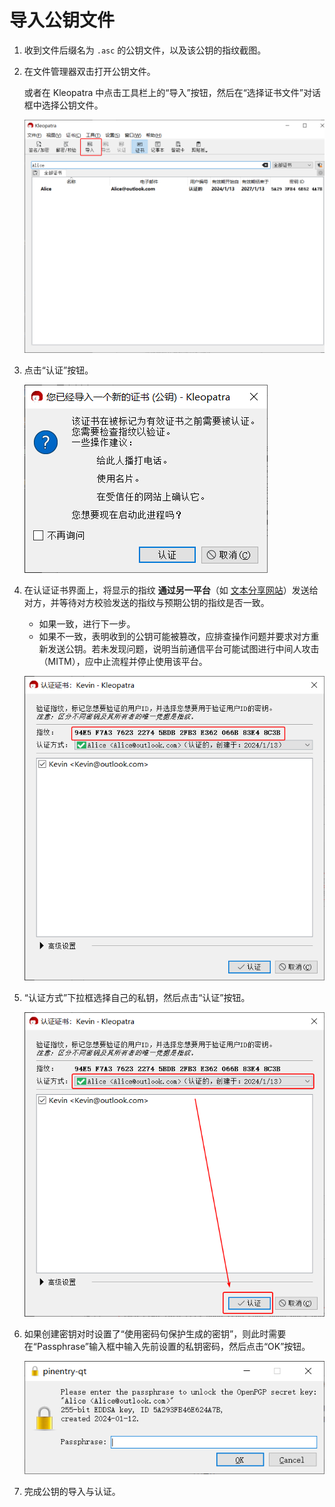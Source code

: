 # 导入公钥文件

1. 收到文件后缀名为 `.asc` 的公钥文件，以及该公钥的指纹截图。

2. 在文件管理器双击打开公钥文件。

    或者在 Kleopatra 中点击工具栏上的“导入”按钮，然后在“选择证书文件”对话框中选择公钥文件。

    ![导入公钥按钮](importing-public-key/importing-public-key-file-button.png)

3. 点击“认证”按钮。

    ![开始认证公钥](importing-public-key/starting-certifying.png)

4. 在认证证书界面上，将显示的指纹 **通过另一平台**（如 [文本分享网站](../pastebin.md)）发送给对方，并等待对方校验发送的指纹与预期公钥的指纹是否一致。

    - 如果一致，进行下一步。
    - 如果不一致，表明收到的公钥可能被篡改，应排查操作问题并要求对方重新发送公钥。若未发现问题，说明当前通信平台可能试图进行中间人攻击（MITM），应中止流程并停止使用该平台。

    ![检查指纹](importing-public-key/checking-fingerprint.png)

5. “认证方式”下拉框选择自己的私钥，然后点击“认证”按钮。

    ![认证公钥](importing-public-key/certifying.png)

6. 如果创建密钥对时设置了“使用密码句保护生成的密钥”，则此时需要在“Passphrase”输入框中输入先前设置的私钥密码，然后点击“OK”按钮。

    ![输入私钥密码](shared/entering-private-key-passphrase.png)

7. 完成公钥的导入与认证。